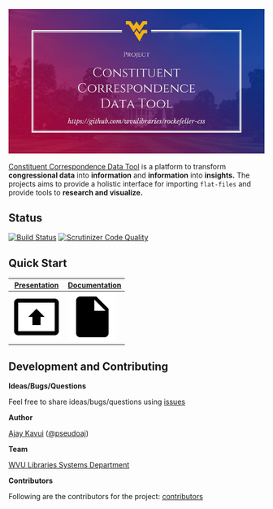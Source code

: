 ![Logo](docs/images/logo.jpg)

[Constituent Correspondence Data Tool](https://github.com/wvulibraries/rockefeller-css) is a platform to transform **congressional data** into **information** and **information** into **insights.** The projects aims to provide a holistic interface for importing `flat-files` and provide tools to **research and visualize.**

## Status

[![Build Status](https://travis-ci.org/wvulibraries/rockefeller-css.svg?branch=master)](https://travis-ci.org/wvulibraries/rockefeller-css) [![Scrutinizer Code Quality](https://scrutinizer-ci.com/g/wvulibraries/rockefeller-css/badges/quality-score.png?b=master)](https://scrutinizer-ci.com/g/wvulibraries/rockefeller-css/?branch=master)

## Quick Start

 [Presentation](http://bitly.com/wvusystemscss) | [Documentation](https://github.com/wvulibraries/rockefeller-css/wiki)
------------ | -------------
 [![Presentation](docs/images/i2.png)](http://bitly.com/wvusystemscss) | [![Documentation](docs/images/i1.png)](https://github.com/wvulibraries/rockefeller-css/wiki)

## Development and Contributing

**Ideas/Bugs/Questions**

Feel free to share ideas/bugs/questions using [issues](https://github.com/wvulibraries/rockefeller-css/issues)

**Author**

[Ajay Kavui](http://pseudoaj.com) ([@pseudoaj](https://github.com/pseudoaj))

**Team**

[WVU Libraries Systems Department](https://lib.wvu.edu/about/directory/departments/68/employees/)

**Contributors**

Following are the contributors for the project: [contributors](https://github.com/wvulibraries/rockefeller-css/graphs/contributors)
